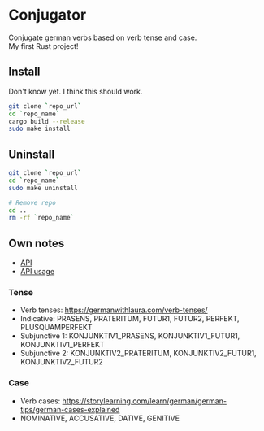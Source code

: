 # Conjugator
Conjugate german verbs based on verb tense and case.  
My first Rust project!  

## Install
Don't know yet.
I think this should work.
```bash
git clone `repo_url`
cd `repo_name`
cargo build --release
sudo make install
```

## Uninstall
```bash
git clone `repo_url`
cd `repo_name`
sudo make uninstall

# Remove repo
cd ..
rm -rf `repo_name`
```

## Own notes
- [API](https://german-verbs-conjugation-api.herokuapp.com/german-verbs-api)
- [API usage](https://github.com/JamesPartsafas/german-verbs-api)


### Tense
- Verb tenses: https://germanwithlaura.com/verb-tenses/
- Indicative: PRASENS, PRATERITUM, FUTUR1, FUTUR2, PERFEKT, PLUSQUAMPERFEKT
- Subjunctive 1: KONJUNKTIV1_PRASENS, KONJUNKTIV1_FUTUR1, KONJUNKTIV1_PERFEKT
- Subjunctive 2: KONJUNKTIV2_PRATERITUM, KONJUNKTIV2_FUTUR1, KONJUNKTIV2_FUTUR2

### Case
- Verb cases: https://storylearning.com/learn/german/german-tips/german-cases-explained
- NOMINATIVE, ACCUSATIVE, DATIVE, GENITIVE
